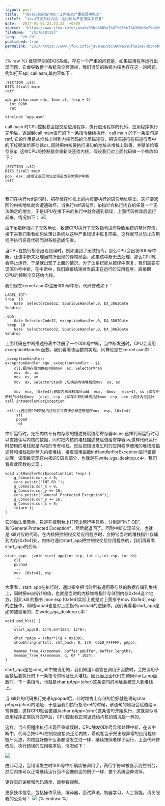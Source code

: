 ```yaml
---
layout: post
title:  "java开发系统内核：让内核从严重错误中恢复"
title2:  "java开发系统内核：让内核从严重错误中恢复"
date:   2017-01-01 23:53:23  +0800
source:  "https://www.jfox.info/java%e5%bc%80%e5%8f%91%e7%b3%bb%e7%bb%9f%e5%86%85%e6%a0%b8%e8%ae%a9%e5%86%85%e6%a0%b8%e4%bb%8e%e4%b8%a5%e9%87%8d%e9%94%99%e8%af%af%e4%b8%ad%e6%81%a2%e5%a4%8d.html"
fileName:  "20170101103"
lang:  "zh_CN"
published: true
permalink: "2017/https://www.jfox.info/java%e5%bc%80%e5%8f%91%e7%b3%bb%e7%bb%9f%e5%86%85%e6%a0%b8%e8%ae%a9%e5%86%85%e6%a0%b8%e4%bb%8e%e4%b8%a5%e9%87%8d%e9%94%99%e8%af%af%e4%b8%ad%e6%81%a2%e5%a4%8d.html"
---
```

{% raw %}
微软早期的DOS系统，存在一个严重的问题是，如果应用程序运行出现问题，它会导致整个系统完全奔溃掉，我们当前的系统内核也存在这一的问题，例如打开api_call.asm,其内容如下：

    [SECTION .s32]
    BITS 32call main
    retf
    
    api_putchar:mov edx, 1mov al, [esp + 4]
      int 02Dh
      ret
    
    %include "app.asm"

call main 时CPU控制权会提交给应用程序，执行应用程序的代码，应用程序执行完毕后，返回到call main语句的下一条指令继续执行，call main 的下一条语句是retf, 它的作用是从堆栈上得到内核代码的全局描述符，把该描述符在描述符表中的下标赋值给寄存器cs, 同时把内核要执行语句的地址从堆栈上取得，并赋值给寄存器ip, 这样CPU的控制器会重新交还给内核，假设我们对上面代码做一个修改如下：

    [SECTION .s32]
    BITS 32call main
    pop  eax ;故意让返回地址出错造成异常保护中断
    retf
    
    ....

我们在执行retf语句时，把存储在堆栈上的内核要执行的语句地址弹出，这样要返回的内核地址就会遭遇破坏，当执行retf语句后，ip指针会执行内存的任意一个无法确定的地方，于是CPU在接下来的执行中就会遇到错误，上面代码修改后运行起来，情况如下： 
![](2071b73.png)

由于ip指针指向了无效地址，致使CPU执行了无效指令进而导致系统的整体奔溃，接下来我们看看如何处理让系统从这种严重错误中恢复回来，这样就可以防止应用程序执行恶意代码而对系统造成伤害。

当CPU在执行指令出现错误时，例如遇到了无效指令，那么CPU会出发0Dh号中断，让该中断来处理当前所出现的异常局面，如果该中断无法处理，那么CPU就会停止运行，于是就出现了上面的情况。为了让系统能从错误中恢复，我们需要实现0Dh号中断，在中断中，我们直接结束掉当前正在运行的应用程序，直接把CPU的控制全交还给内核。

我们现在kernel.asm中注册0Dh号中断，代码修改如下：

    LABEL_IDT:
    %rep  13
        Gate  SelectorCode32, SpuriousHandler,0, DA_386IGate
    %endrep
    
    .0Dh:
        Gate SelectorCode32, exceptionHandler,0, DA_386IGate
     %rep  18
        Gate  SelectorCode32, SpuriousHandler,0, DA_386IGate
    %endrep

上面代码在中断描述符表中注册了一个0Dh号中断，当中断发送时，CPU会调用exceptionHandler函数。我们看看该函数的实现，同样也是在kernel.asm中：

    _exceptionHandler:
    exceptionHandler equ _exceptionHandler - $$
        cli;把内存段切换到内核mov  ax, SelectorVram
        mov  ds, ax
        mov  es, ax 
        mov  ax, SelectorStack ;切换到内核堆栈段mov  ss, ax
    
        mov  ecx, [0xfe4];获取内核堆栈指针add  ecx, -8mov  [ecx+4], ss ;保存中断时的堆栈段mov  [ecx], esp  ;保存中断时堆栈指针mov  esp, ecx ;切换内核指针call intHandlerForException
    
    .kill:;通过把CPU交给内核的方式直接杀掉应用程序mov  esp, [0xfe4]
         sti
         popad
         ret

中断运行时，先把内核专有内存段的描述符赋值给寄存器ds,es,这样代码运行时可以直接读写内核的数据，同时把内核的堆栈描述符赋值给寄存器ss,这样代码运行时使用的堆栈就是内核的专有堆栈。然后把错误发生时的应用程序使用的堆栈段描述符和堆栈指针存入内核堆栈，接着调用函数intHandlerForException进行错误处理，该函数实现在内核的C语言部分，也就是在write_vga_desktop.c中，我们看看此函数的实现：

    void intHandlerForException(int *esp) {
        g_Console.cur_x = 8;
        cons_putstr("INT 0D ");
        g_Console.cur_x = 8;
        g_Console.cur_y += 16;
        cons_putstr("General Protected Exception"); 
        g_Console.cur_y += 16;
        g_Console.cur_x = 8;
        return 1;
    }

它的做法很简单，只是在控制台上打印出两行字符串，分别是”INT OD”,和”General Protected Exception”，然后就返回了。回到中断实现部分，也就是.kill对应的代码，在内核把控制权交给应用程序时，会把它当时的堆栈指针存储到内存[0xfe4]处，内核时通过start_app把控制权交给应用程序的，我们再看看start_app的代码：

    start_app:  ;void start_app(int eip, int cs,int esp, int ds)
        cli
        pushad
        ...
        mov  [0xfe4], esp
        ...

大家看，start_app在执行时，通过指令把当时所有通用寄存器的数据存储到堆栈上，同时把esp指针的值，也就是当时的内核堆栈指针存储到内存0xfe4这个地方，因此.kill 的指令 mov esp [0xfe4]实际上就是对上面指令mov [0xfe4], esp 的逆操作，同时popad也是对上面指令pushad的逆操作。我们再看看start_app是如何被调用的，在write_vga_desktop.c中：

    void cmd_hlt() {
        ....
        start_app(0, 11*8,64*1024, 12*8);
    
        char *pApp = (char*)(q + 0x100);
        showString(shtctl, sht_back, 0, 179, COL8_FFFFFF, pApp);
    
        memman_free_4k(memman, buffer.pBuffer, buffer.length);
        memman_free_4k(memman, q, 64 * 1024);
    }

start_app是在cmd_hlt中被调用的，我们知道C语言在调用子函数时，会把调用子函数后要执行的下一条指令的地址压入堆栈，因此当上面代码在调用start_app函数时，下一条指令，也就是char *pApp=(char*)这条语句的地址会被压入到堆栈上。

当.kill处的代码执行完语句popad后，此时堆栈上存储的恰好就是语句char *pApp=(char*)的地址，于是当我们执行指令ret的时候，该语句的地址会赋值给ip寄存器，这样CPU就会直接从char *pApp=(char*)这条语句开始执行，这就类似与应用程序正常执行完毕后，CPU控制权正常返还给内核的情况是一样的。

这样，当应用程序执行出现严重错误时，CPU触发0Dh号异常处理中断，在该中断中，代码会把CPU控制权直接交还给内核，着就相当于把出现异常的应用程序毁尸灭迹，内核就好像什么事都没发生过一样，继续按照老样子运行，上面代码修改后，执行错误的应用程序后，情况如下：

![](ee4ace8.png)

由此可见，当错误发生时0Dh号中断确实被调用了，两行字符串被显示到控制台，然后内核可以正常继续运行而不会像前面的例子一样，整个系统会奔溃掉。

更详实的讲解和代码演示，请参看视频。

更多技术信息，包括操作系统，编译器，面试算法，机器学习，人工智能，请关照我的公众号： 
![](c755c19.png)
{% endraw %}